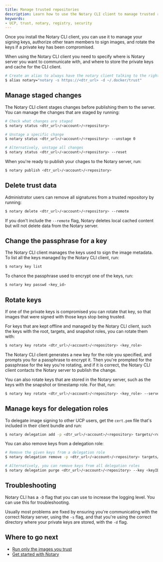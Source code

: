 ```yaml
---
title: Manage trusted repositories
description: Learn how to use the Notary CLI client to manage trusted repositories
keywords:
- UCP, trust, notary, registry, security
---
```


Once you install the Notary CLI client, you can use it to manage your signing
keys, authorize other team members to sign images, and rotate the keys if
a private key has been compromised.

When using the Notary CLI client you need to specify where is Notary server
you want to communicate with, and where to store the private keys and cache for
the CLI client.

```bash
# Create an alias to always have the notary client talking to the right server
$ alias notary="notary -s https://<dtr_url> -d ~/.docker/trust"
```

## Manage staged changes

The Notary CLI client stages changes before publishing them to the server.
You can manage the changes that are staged by running:

```bash
# Check what changes are staged
$ notary status <dtr_url>/<account>/<repository>

# Unstage a specific change
$ notary status <dtr_url>/<account>/<repository> --unstage 0

# Alternatively, unstage all changes
$ notary status <dtr_url>/<account>/<repository> --reset
```

When you're ready to publish your chages to the Notary server, run:

```bash
$ notary publish <dtr_url>/<account>/<repository>
```

## Delete trust data

Administrator users can remove all signatures from a trusted repository by
running:

```bash
$ notary delete <dtr_url>/<account>/<repository> --remote
```

If you don't include the `--remote` flag, Notary deletes local cached content
but will not delete data from the Notary server.


## Change the passphrase for a key

The Notary CLI client manages the keys used to sign the image metadata. To
list all the keys managed by the Notary CLI client, run:

```bash
$ notary key list
```

To chance the passphrase used to encrypt one of the keys, run:

```bash
$ notary key passwd <key_id>
```

## Rotate keys

If one of the private keys is compromised you can rotate that key, so that
images that were signed with those keys stop being trusted.

For keys that are kept offline and managed by the Notary CLI client, such the
keys with the root, targets, and snapshot roles, you can rotate them with:

```bash
$ notary key rotate <dtr_url>/<account>/<repository> <key_role>
```

The Notary CLI client generates a new key for the role you specified, and
prompts you for a passphrase to encrypt it.
Then you're prompted for the passphrase for the key you're rotating, and if it
is correct, the Notary CLI client contacts the Notary server to publish the
change.

You can also rotate keys that are stored in the Notary server, such as the keys
with the snapshot or timestamp role. For that, run:

```bash
$ notary key rotate <dtr_url>/<account>/<repository> <key_role> --server-managed
```

## Manage keys for delegation roles

To delegate image signing to other UCP users, get the `cert.pem` file that's
included in their client bundle and run:

```bash
$ notary delegation add -p <dtr_url>/<account>/<repository> targets/<role> --all-paths user1.pem user2.pem
```

You can also remove keys from a delegation role:

```bash
# Remove the given keys from a delegation role
$ notary delegation remove -p <dtr_url>/<account>/<repository> targets/<role> <keyID1> <keyID2>

# Alternatively, you can remove keys from all delegation roles
$ notary delegation purge <dtr_url>/<account>/<repository> --key <keyID1> --key <keyID2>
```

## Troubleshooting

Notary CLI has a `-D` flag that you can use to increase the logging level. You
can use this for troubleshooting.

Usually most problems are fixed by ensuring you're communicating with the
correct Notary server, using the `-s` flag, and that you're using the correct
directory where your private keys are stored, with the `-d` flag.

## Where to go next

* [Run only the images you trust](index.md)
* [Get started with Notary](/notary/getting_started.md)
